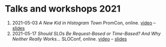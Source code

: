 # Talks and workshops 2021

1. 2021-05-03 _A New Kid in Histogram Town_ PromCon, online. [video](https://www.youtube.com/watch?v=rM8tR2SPJ4M) – [slides](https://docs.google.com/presentation/d/1WX-ljbEqHV5qhJ9NkdmcKwuCHL9DNUSmLM1KPHRO_CU/edit)
1. 2021-05-17 _Should SLOs Be Request-Based or Time-Based? And Why Neither Really Works…_ SLOConf, online. [video](https://www.youtube.com/watch?v=7uEoFRQYu2w) – [slides](https://docs.google.com/presentation/d/1ffBSFBal1pL5e7XDEQjq7KXf0z0OokqYBdHAzwadv2E/edit)
